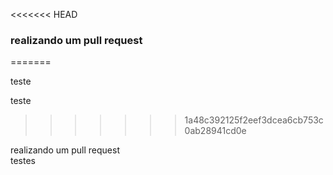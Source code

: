 <<<<<<< HEAD                                                                                                                  

### realizando um pull request                                                                                                

=======                                                                                                                       

teste                                                                                                                         

teste                                                                                                                         

>>>>>>> 1a48c392125f2eef3dcea6cb753c0ab28941cd0e                                                                              

realizando um pull request     
testes
